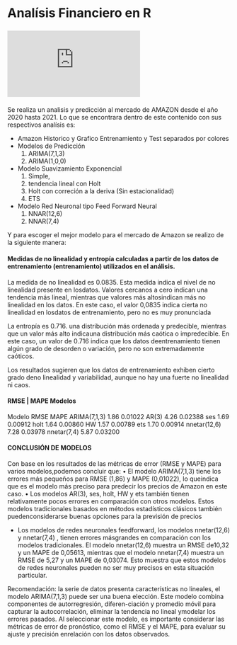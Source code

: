 # Analísis Financiero en R

### ![AMAZON](https://github.com/bastianastudillo98/Analisis-Financiero/blob/main/Amazon%20Financial%20Analysis/AMZN.pdf) 
Se realiza un analisis y predicción al mercado de AMAZON desde el año 2020 hasta 2021. Lo que se encontrara dentro de este contenido con sus respectivos analísis es:
* Amazon Historico y Grafico Entrenamiento y Test separados por colores
* Modelos de Predicción 
  1. ARIMA(7,1,3)
  2. ARIMA(1,0,0) 
* Modelo Suavizamiento Exponencial 
  1. Simple,
  2. tendencia lineal con Holt
  3. Holt con correción a la deriva (Sin estacionalidad)
  4. ETS  
* Modelo Red Neuronal tipo Feed Forward Neural
  1. NNAR(12,6)
  2. NNAR(7,4)
  
Y para escoger el mejor modelo para el mercado de Amazon se realizo de la siguiente manera:
####  Medidas de no linealidad y entropía calculadas a partir de los datos de entrenamiento (entrenamiento) utilizados en el análisis.
La medida de no linealidad es 0.0835. Esta medida indica el nivel de no linealidad presente en losdatos.  Valores cercanos a cero indican una tendencia más lineal, mientras que valores más altosindican más no linealidad en los datos. En este caso, el valor 0,0835 indica cierta no linealidad en losdatos de entrenamiento, pero no es muy pronunciada

La entropía es 0.716. una distribución más ordenada y predecible, mientras que un valor más alto indicauna distribución más caótica o impredecible. En este caso, un valor de 0.716 indica que los datos deentrenamiento tienen algún grado de desorden o variación, pero no son extremadamente caóticos.

Los resultados sugieren que los datos de entrenamiento exhiben cierto grado deno linealidad y variabilidad, aunque no hay una fuerte no linealidad ni caos.
#### RMSE | MAPE Modelos 
Modelo         RMSE    MAPE
ARIMA(7,1,3)   1.86    0.01022
AR(3)          4.26    0.02388
ses            1.69    0.00912
holt           1.64    0.00860
HW             1.57    0.00789
ets            1.70    0.00914
nnetar(12,6)   7.28    0.03978
nnetar(7,4)    5.87    0.03200

#### CONCLUSIÓN DE MODELOS
Con base en los resultados de las métricas de error (RMSE y MAPE) para varios modelos,podemos concluir que:
• El modelo ARIMA(7,1,3) tiene los errores más pequeños para RMSE (1,86) y MAPE (0,01022), lo queindica que es el modelo más preciso para predecir los precios de Amazon en este caso.
• Los modelos AR(3), ses, holt, HW y ets también tienen relativamente pocos errores en comparación con otros modelos. Estos modelos tradicionales basados en métodos estadísticos clásicos también puedenconsiderarse buenas opciones para la previsión de precios
* Los modelos de redes neuronales feedforward, los modelos nnetar(12,6) y nnetar(7,4) , tienen errores másgrandes en comparación con los modelos tradicionales.  El modelo nnetar(12,6) muestra un RMSE de10,32 y un MAPE de 0,05613, mientras que el modelo nnetar(7,4) muestra un RMSE de 5,27 y un MAPE de 0,03074. Esto muestra que estos modelos de redes neuronales pueden no ser muy precisos en esta situación particular.

Recomendación: la serie de datos presenta características no lineales, el modelo ARIMA(7,1,3) puede ser una buena elección. Este modelo combina componentes de autorregresión, diferen-ciación y promedio móvil para capturar la autocorrelación, eliminar la tendencia no lineal ymodelar los errores pasados. Al seleccionar este modelo, es importante considerar las métricas de error de pronóstico, como el RMSE y el MAPE, para evaluar su ajuste y precisión enrelación con los datos observados.
